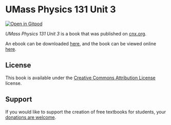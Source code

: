 # UMass Physics 131 Unit 3

[![Open in Gitpod](https://gitpod.io/button/open-in-gitpod.svg)](https://gitpod.io/from-referrer/)

_UMass Physics 131 Unit 3_ is a book that was published on [cnx.org](https://cnx.org/).

An ebook can be downloaded [here](https://github.com/cnx-user-books/cnxbook-umass-physics-131-unit-3/releases/latest), and the book can be viewed online [here](https://github.com/cnx-user-books/cnxbook-umass-physics-131-unit-3/releases/latest).

## License
This book is available under the [Creative Commons Attribution License](./LICENSE) license.

## Support
If you would like to support the creation of free textbooks for students, your [donations are welcome](https://riceconnect.rice.edu/donation/support-openstax-banner).
